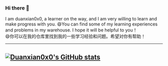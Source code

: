 ### Hi there 👋
I am duanxian0x0, a learner on the way, and I am very willing to learn and make progress with you. 😄You can find some of my learning experiences and problems in my warehouse. I hope it will be helpful to you！<br>
😄你可以在我的仓库里找到我的一些学习经验和问题。希望对你有帮助！
<!--
**Duanxian0x0/Duanxian0x0** is a ✨ _special_ ✨ repository because its `README.md` (this file) appears on your GitHub profile.

Here are some ideas to get you started:

- 🔭 I’m currently working on ...
- 🌱 I’m currently learning ...
- 👯 I’m looking to collaborate on ...
- 🤔 I’m looking for help with ...
- 💬 Ask me about ...
- 📫 How to reach me: ...
- 😄 Pronouns: ...
- ⚡ Fun fact: ...
-->
------------------------------------------------------------------------------------------------------
[![Duanxian0x0's GitHub stats](https://github-readme-stats.vercel.app/api?username=Duanxian0x0&show_icons=true&theme=radical)](https://github.com/Duanxian0x0)
------------------------------------------------------------------------------------------------------

